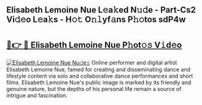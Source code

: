 ## Elisabeth Lemoine Nue L𝚎a𝚔ed N𝚞𝚍e - Part-Cs2 Vi𝚍𝚎o L𝚎a𝚔s - H𝚘𝚝 O𝚗𝚕yf𝚊ns P𝚑𝚘tos sdP4w

# <h2><a href="http://kf71qk6.oniu.top/?m=Elisabeth+Lemoine+Nue">🔗👉 🔴 Elisabeth Lemoine Nue P𝚑ot𝚘𝚜 V𝚒d𝚎o</a></h2>

[![Elisabeth Lemoine Nue Nu𝚍e𝚜](https://i.imgur.com/0qMVB7G.gif)](http://kf71qk6.oniu.top/?m=Elisabeth+Lemoine+Nue)
Online performer and digital artist Elisabeth Lemoine Nue, famed for creating and disseminating dance and lifestyle content via solo and collaborative dance performances and short films. Elisabeth Lemoine Nue's public image is marked by its friendly and genuine nature, but the depths of his personal life remain a source of intrigue and fascination.  
